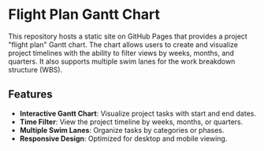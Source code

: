 # Flight Plan Gantt Chart

This repository hosts a static site on GitHub Pages that provides a project "flight plan" Gantt chart. The chart allows users to create and visualize project timelines with the ability to filter views by weeks, months, and quarters. It also supports multiple swim lanes for the work breakdown structure (WBS).

## Features

- **Interactive Gantt Chart**: Visualize project tasks with start and end dates.
- **Time Filter**: View the project timeline by weeks, months, or quarters.
- **Multiple Swim Lanes**: Organize tasks by categories or phases.
- **Responsive Design**: Optimized for desktop and mobile viewing.
